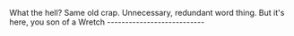 What the hell? Same old crap. Unnecessary, redundant word thing. But it's here, you son of a Wretch ---------------------------
